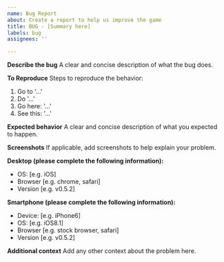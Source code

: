 ```yaml
---
name: Bug Report
about: Create a report to help us improve the game
title: BUG - [Summary here]
labels: bug
assignees: ''

---
```


**Describe the bug**
A clear and concise description of what the bug does.

**To Reproduce**
Steps to reproduce the behavior:
1. Go to '...'
2. Do '...'
3. Go here: '...'
4. See this: '...'

**Expected behavior**
A clear and concise description of what you expected to happen.

**Screenshots**
If applicable, add screenshots to help explain your problem.

**Desktop (please complete the following information):**
 - OS: [e.g. iOS]
 - Browser [e.g. chrome, safari]
 - Version [e.g. v0.5.2]

**Smartphone (please complete the following information):**
 - Device: [e.g. iPhone6]
 - OS: [e.g. iOS8.1]
 - Browser [e.g. stock browser, safari]
 - Version [e.g. v0.5.2]

**Additional context**
Add any other context about the problem here.
